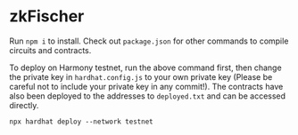 # zkFischer

Run `npm i` to install. Check out `package.json` for other commands to compile circuits and contracts.

To deploy on Harmony testnet, run the above command first, then change the private key in `hardhat.config.js` to your own private key (Please be careful not to include your private key in any commit!). The contracts have also been deployed to the addresses to `deployed.txt` and can be accessed directly.

```shell
npx hardhat deploy --network testnet
```
